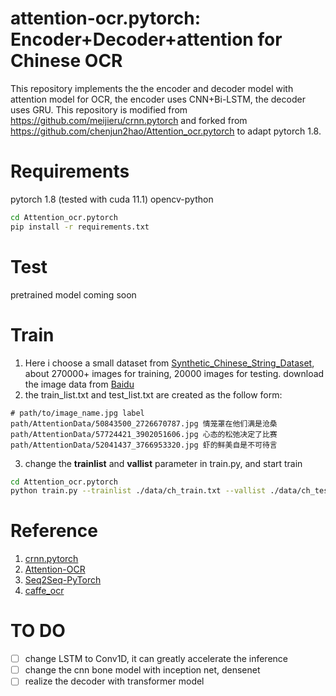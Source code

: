 attention-ocr.pytorch: Encoder+Decoder+attention for Chinese OCR
======================================

This repository implements the the encoder and decoder model with attention model for OCR, the encoder uses CNN+Bi-LSTM, the decoder uses GRU. This repository is modified from https://github.com/meijieru/crnn.pytorch and forked from https://github.com/chenjun2hao/Attention_ocr.pytorch to adapt pytorch 1.8.


# Requirements
pytorch 1.8 (tested with cuda 11.1)
opencv-python
```bash
cd Attention_ocr.pytorch
pip install -r requirements.txt
```

# Test
pretrained model coming soon


# Train 
1. Here i choose a small dataset from [Synthetic_Chinese_String_Dataset](https://github.com/chenjun2hao/caffe_ocr), about 270000+ images for training, 20000 images for testing.
download the image data from [Baidu](https://pan.baidu.com/s/1hIurFJ73XbzL-QG4V-oe0w)
2. the train_list.txt and test_list.txt are created as the follow form:
```
# path/to/image_name.jpg label
path/AttentionData/50843500_2726670787.jpg 情笼罩在他们满是沧桑
path/AttentionData/57724421_3902051606.jpg 心态的松弛决定了比赛
path/AttentionData/52041437_3766953320.jpg 虾的鲜美自是不可待言
```
3. change the **trainlist** and **vallist** parameter in train.py, and start train
```bash
cd Attention_ocr.pytorch
python train.py --trainlist ./data/ch_train.txt --vallist ./data/ch_test.txt
```

# Reference
1. [crnn.pytorch](https://github.com/meijieru/crnn.pytorch)
2. [Attention-OCR](https://github.com/da03/Attention-OCR)
3. [Seq2Seq-PyTorch](https://github.com/MaximumEntropy/Seq2Seq-PyTorch)
4. [caffe_ocr](https://github.com/senlinuc/caffe_ocr)


# TO DO
- [ ] change LSTM to Conv1D, it can greatly accelerate the inference
- [ ] change the cnn bone model with inception net, densenet
- [ ] realize the decoder with transformer model
